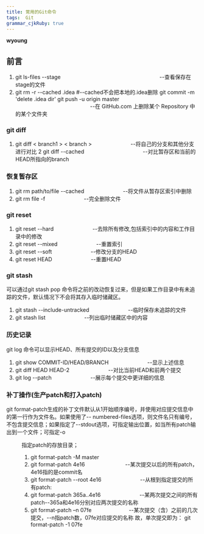 ```yaml
---
title: 常用的Git命令
tags:  Git
grammar_cjkRuby: true
---
```

**wyoung**

## 前言 ##

 1. git ls-files --stage  &emsp;&emsp;&emsp;&emsp;&emsp;&emsp;&emsp;&emsp;&emsp;&emsp;&emsp;&emsp;&emsp;&emsp;&emsp;&emsp;&emsp;&emsp; --查看保存在stage的文件 
 2. git rm -r --cached .idea  #--cached不会把本地的.idea删除
git commit -m 'delete .idea dir'
git push -u origin master 	
&emsp;&emsp;&emsp;&emsp;&emsp;&emsp;&emsp;&emsp;&emsp;&emsp;&emsp;&emsp;&emsp;&emsp;--在 GitHub.com 上删除某个 Repository 中的某个文件夹
 ### git diff ### 
 
 1. git diff < branch1 >  < branch > &emsp;&emsp;&emsp;&emsp;&emsp;&emsp;&emsp;--将自己的分支和其他分支进行对比
 2 git diff --cached&emsp;&emsp;&emsp;&emsp;&emsp;&emsp;&emsp;&emsp;&emsp;&emsp;&emsp;--对比暂存区和当前的HEAD所指向的branch
 ### 恢复暂存区 ###
 
 1. git rm path/to/file --cached &emsp;&emsp;&emsp;&emsp;&emsp;&emsp;&emsp;--将文件从暂存区索引中删除
 2. git rm file -f &emsp;&emsp;&emsp;&emsp;&emsp;&emsp;&emsp;--完全删除文件
 ### git reset
 
 1. git reset --hard &emsp;&emsp;&emsp;&emsp;&emsp;&emsp;&emsp;--去除所有修改,包括索引中的内容和工作目录中的修改
 2. git reset --mixed &emsp;&emsp;&emsp;&emsp;&emsp;&emsp;&emsp;--重置索引
 3. git reset --soft&emsp;&emsp;&emsp;&emsp;&emsp;&emsp;&emsp; --修改分支的HEAD
 4. git reset HEAD &emsp;&emsp;&emsp;&emsp;&emsp;&emsp;&emsp;--重置HEAD
### git stash
 可以通过git stash pop 命令将之前的改动恢复过来，但是如果工作目录中有未追踪的文件，默认情况下不会将其存入临时储藏区。

 1. git stash --include-untracked &emsp;&emsp;&emsp;&emsp;&emsp;&emsp;&emsp;--临时保存未追踪的文件
 2. git stash list &emsp;&emsp;&emsp;&emsp;&emsp;&emsp;&emsp;--列出临时储藏区中的内容

 ### 历史记录
 git log 命令可以显示HEAD、所有提交的ID以及分支信息
 
 1. git show COMMIT-ID/HEAD/BRANCH &emsp;&emsp;&emsp;&emsp;&emsp;&emsp;&emsp;--显示上述信息
 2. git diff HEAD HEAD-2 &emsp;&emsp;&emsp;&emsp;&emsp;&emsp;&emsp;--对比当前HEAD和前两个提交
 3. git log --patch &emsp;&emsp;&emsp;&emsp;&emsp;&emsp;&emsp;--展示每个提交中更详细的信息

### 补丁操作(生产patch和打入patch)

git format-patch生成的补丁文件默认从1开始顺序编号，并使用对应提交信息中的第一行作为文件名。如果使用了-- numbered-files选项，则文件名只有编号，不包含提交信息；如果指定了--stdout选项，可指定输出位置，如当所有patch输出到一个文件；可指定-o <dir>指定patch的存放目录；

 1. git format-patch -M master
 2. git format-patch 4e16  &emsp;&emsp;&emsp;&emsp;&emsp;&emsp;&emsp;--某次提交以后的所有patch，4e16指的是commit名
 3. git format-patch --root 4e16 &emsp;&emsp;&emsp;&emsp;&emsp;&emsp;&emsp;--从根到指定提交的所有patch:
 4. git format-patch 365a..4e16 &emsp;&emsp;&emsp;&emsp;&emsp;&emsp;&emsp;--某两次提交之间的所有patch--365a和4e16分别对应两次提交的名称
 5. git format-patch –n 07fe&emsp;&emsp;&emsp;&emsp;&emsp;&emsp;&emsp;--某次提交（含）之前的几次提交，--n指patch数，07fe对应提交的名称
故，单次提交即为：
git format-patch -1 07fe

 



 